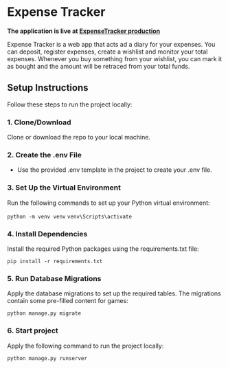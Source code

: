
# Expense Tracker
**The application is live at [ExpenseTracker production](https://expensetracker-production-2afe.up.railway.app/)**

Expense Tracker is a web app that acts ad a diary for your expenses. You can deposit, register expenses, create a wishlist and monitor your total expenses. Whenever you buy something from your wishlist, you can mark it as bought and the amount will be retraced from your total funds.

## Setup Instructions
Follow these steps to run the project locally:

### 1. Clone/Download
Clone or download the repo to your local machine.

### 2. Create the .env File

- Use the provided .env template in the project to create your .env file.
  
### 3. Set Up the Virtual Environment
Run the following commands to set up your Python virtual environment:

```python -m venv venv```
``` venv\Scripts\activate ```

### 4. Install Dependencies
Install the required Python packages using the requirements.txt file:

```pip install -r requirements.txt```

### 5. Run Database Migrations
Apply the database migrations to set up the required tables. The migrations contain some pre-filled content for games:

```python manage.py migrate```

### 6. Start project

Apply the following command to run the project locally:

```python manage.py runserver```
